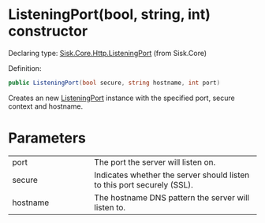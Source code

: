 <!--

Copyrights 2023 Sisk Framework - CypherPotato
Published under MIT license

!!! DO NOT EDIT THIS FILE !!!
This file was generated by a tool in the Sisk package. To edit the information in this documentation,
edit the XML documentation present in the Sisk source code.

-->


# ListeningPort(bool, string, int) constructor

Declaring type: [Sisk.Core.Http.ListeningPort](/read?q=/contents/spec/Sisk.Core.Http.ListeningPort.md) (from Sisk.Core)


Definition:

```cs
public ListeningPort(bool secure, string hostname, int port)
```

Creates an new <a href="/read?q=/contents/spec/Sisk.Core.Http.ListeningPort.md">ListeningPort</a> instance with the specified port, secure context and hostname.


# Parameters

<table>
    <tbody>
<tr>
    <td width="33%">port</td>
    <td>The port the server will listen on.</td>
</tr>
<tr>
    <td width="33%">secure</td>
    <td>Indicates whether the server should listen to this port securely (SSL).</td>
</tr>
<tr>
    <td width="33%">hostname</td>
    <td>The hostname DNS pattern the server will listen to.</td>
</tr>
    </tbody>
</table>
